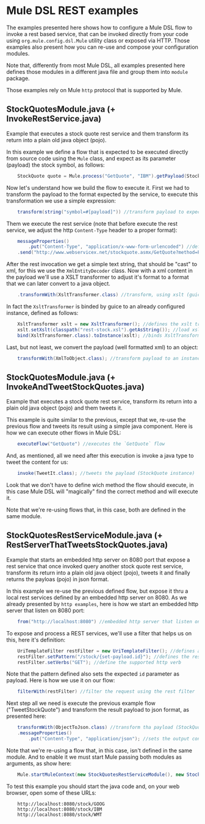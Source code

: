 # Mule DSL REST examples

The examples presented here shows how to configure a Mule DSL flow to invoke a rest based service, that can be invoked directly from your code using `org.mule.config.dsl.Mule` utility class or exposed via HTTP. Those examples also present how you can re-use and compose your configuration modules.

Note that, differently from most Mule DSL, all examples presented here defines those modules in a different java file and group them into `module` package.

Those examples rely on Mule `http` protocol that is supported by Mule.

## StockQuotesModule.java (+ InvokeRestService.java)

Example that executes a stock quote rest service and them transform its return into a plain old java object (pojo).

In this example we define a flow that is expected to be executed directly from source code using the `Mule` class, and expect as its parameter (payload) the stock symbol, as follows:

```java
	StockQuote quote = Mule.process("GetQuote", "IBM").getPayload(StockQuote.class);
```

Now let's understand how we build the flow to execute it. First we had to transform the payload to the format expected by the service, to execute this transformation we use a simple expression:

```java
	transform(string("symbol=#[payload]")) //transform payload to expected service format
```

Them we execute the rest service (note that before execute the rest service, we adjust the http `Content-Type` header to a proper format):

```java
	messageProperties()
	    .put("Content-Type", "application/x-www-form-urlencoded") //define the content type to rest app
	.send("http://www.webservicex.net/stockquote.asmx/GetQuote?method=POST") //uri of rest service + http verb to be used (post)
```

After the rest invocation we get a simple text string, that should be "cast" to xml, for this we use the `XmlEntityDecoder` class. Now with a xml content in the payload we'll use a XSLT transformer to adjust it's format to a format that we can later convert to a java object.

```java
	.transformWith(XsltTransformer.class) //transform, using xslt (guice bind), the payload to a xml format of a StockQuote class
```

In fact the `XsltTransformer` is binded by guice to an already configured instance, defined as follows:

```java
	XsltTransformer xslt = new XsltTransformer(); //defines the xslt transformer configuration
	xslt.setXslt(classpath("rest-stock.xsl").getAsString()); //load xslt content from classpath file
	bind(XsltTransformer.class).toInstance(xslt); //binds XsltTransformer to a specific intance
```

Last, but not least, we convert the payload (well formatted xml) to an object:

```java
	transformWith(XmlToObject.class); //transform payload to an instance of StockQuote class
```

## StockQuotesModule.java (+ InvokeAndTweetStockQuotes.java)

Example that executes a stock quote rest service, transform its return into a plain old java object (pojo) and them tweets it.

This example is quite similar to the previous, except that we, re-use the previous flow and tweets its result using a simple java component. Here is how we can execute other flows in Mule DSL:

```java
	executeFlow("GetQuote") //executes the `GetQuote` flow
```

And, as mentioned, all we need after this execution is invoke a java type to tweet the content for us:

```java
	invoke(TweetIt.class); //tweets the payload (StockQuote instance)
```

Look that we don't have to define wich method the flow should execute, in this case Mule DSL will "magically" find the correct method and will execute it.

Note that we're re-using flows that, in this case, both are defined in the same module.

## StockQuotesRestServiceModule.java (+ RestServerThatTweetsStockQuotes.java)

Example that starts an embedded http server on 8080 port that expose a rest service that once invoked query another stock quote rest service, transform its return into a plain old java object (pojo), tweets it and finally returns the payloas (pojo) in json format.

In this example we re-use the previous defined flow, but expose it thru a local rest services defined by an embedded http server on 8080. As we already presented by `http examples`, here is how we start an embedded http server that listen on 8080 port:

```java
	from("http://localhost:8080") //embedded http server that listen on 8080 port
```

To expose and process a REST services, we'll use a filter that helps us on this, here it's definition:

```java
	UriTemplateFilter restFilter = new UriTemplateFilter(); //defines a rest filter
	restFilter.setPattern("/stock/{set-payload.id}"); //defines the rest pattern - note that it sets the id to payload
	restFilter.setVerbs("GET"); //define the supported http verb
```

Note that the pattern defined also sets the expected `id` parameter as payload. Here is how we use it on our flow:

```java
	filterWith(restFilter) //filter the request using the rest filter
```

Next step all we need is execute the previous example flow ("TweetStockQuote") and transform the result payload to json format, as presented here:

```java
	transformWith(ObjectToJson.class) //transform tha payload (StockQuote instance) to json
	.messageProperties()
	    .put("Content-Type", "application/json"); //sets the output content-type to json
```

Note that we're re-using a flow that, in this case, isn't defined in the same module. And to enable it we must start Mule passing both modules as arguments, as show here:

```java
	Mule.startMuleContext(new StockQuotesRestServiceModule(), new StockQuotesModule());
```

To test this example you should start the java code and, on your web browser, open some of these URLs:

```
	http://localhost:8080/stock/GOOG
	http://localhost:8080/stock/IBM
	http://localhost:8080/stock/WMT
```
